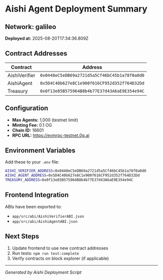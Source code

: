 # Aishi Agent Deployment Summary

## Network: galileo
**Deployed at:** 2025-08-20T17:34:36.809Z

## Contract Addresses

| Contract | Address |
|----------|---------|
| AishiVerifier | `0x0448eC5eDB69a2721d5a5Cf46bC45b1a78f0a0d0` |
| AishiAgent | `0x5D4C40b627e8C1e900f616CF952d352f764D32Dd` |
| Treasury | `0x0f13e85B575964B8b4b77E37d43A6aE9E354e94C` |

## Configuration

- **Max Agents:** 1,000 (testnet limit)
- **Minting Fee:** 0.1 OG
- **Chain ID:** 16601
- **RPC URL:** https://evmrpc-testnet.0g.ai

## Environment Variables

Add these to your `.env` file:

```bash
AISHI_VERIFIER_ADDRESS=0x0448eC5eDB69a2721d5a5Cf46bC45b1a78f0a0d0
AISHI_AGENT_ADDRESS=0x5D4C40b627e8C1e900f616CF952d352f764D32Dd
TREASURY_ADDRESS=0x0f13e85B575964B8b4b77E37d43A6aE9E354e94C
```

## Frontend Integration

ABIs have been exported to:
- `app/src/abi/AishiVerifierABI.json`
- `app/src/abi/AishiAgentABI.json`

## Next Steps

1. Update frontend to use new contract addresses
2. Run tests: `npm run test:complete`
3. Verify contracts on block explorer (if applicable)

---
*Generated by Aishi Deployment Script*
